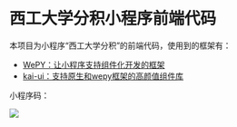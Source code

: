 # 西工大学分积小程序前端代码

本项目为小程序“西工大学分积”的前端代码，使用到的框架有：

 - [WePY：让小程序支持组件化开发的框架](https://wepyjs.github.io/wepy-docs/#/)
 - [kai-ui：支持原生和wepy框架的高颜值组件库](https://github.com/Chaunjie/kai-ui)

小程序码：

![](https://images-1252816615.cos.ap-chengdu.myqcloud.com/2019/%E5%AD%A6%E5%88%86%E7%A7%AF%E5%B0%8F%E7%A8%8B%E5%BA%8F%E7%A0%81.jpg)

